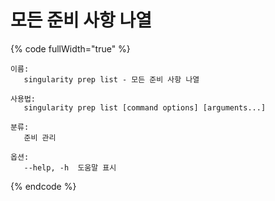 # 모든 준비 사항 나열

{% code fullWidth="true" %}
```
이름:
   singularity prep list - 모든 준비 사항 나열

사용법:
   singularity prep list [command options] [arguments...]

분류:
   준비 관리

옵션:
   --help, -h  도움말 표시
```
{% endcode %}